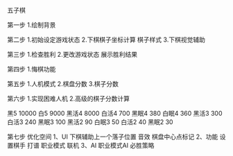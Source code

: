 五子棋

第一步 
1.绘制背景

第二步
1.初始设定游戏状态
2.下棋棋子坐标计算 棋子样式
3.下棋视觉辅助

第三步
1.检查胜利
2.更改游戏状态 展示胜利结果

第四步
1.悔棋功能

第五步
1.人机模式
2.棋盘分数
3.棋子分数

第六步
1.实现困难人机
2.高级的棋子分数计算

黑5 10000
白5 9000
黑活4 8000
白活4 700
黑眠4 380
白眠4 360
黑活3 300
白活3 240
黑眠3 100
黑活2 90
白眠3 50
白活2 40
黑眠2 30

第七步
优化空间
1、UI
下棋辅助上一个落子位置 音效 棋盘中心点标记
2、功能
设置棋手 打谱 职业模式 联机
3、AI
职业模式AI 必胜策略

